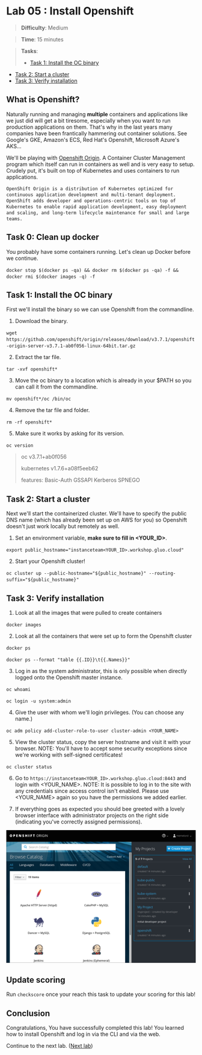 # Lab 05 : Install Openshift

> **Difficulty**: Medium

> **Time**: 15 minutes

> **Tasks**:
>- [Task 1: Install the OC binary](#task-1-install-the-oc-binary)
- [Task 2: Start a cluster](#task-2-start-a-cluster)
- [Task 3: Verify installation](#task-3-verify-installation)

## What is Openshift?

Naturally running and managing **multiple** containers and applications like we just did will get a bit tiresome, especially when you want to run production applications on them. That's why in the last years many companies have been frantically hammering out container solutions. See Google's GKE, Amazon's ECS, Red Hat's Openshift, Microsoft Azure's AKS...

We'll be playing with [Openshift Origin](https://www.openshift.org/). A Container Cluster Management program which itself can run in containers as well and is very easy to setup. Crudely put, it's built on top of Kubernetes and uses containers to run applications.

```
OpenShift Origin is a distribution of Kubernetes optimized for continuous application development and multi-tenant deployment. OpenShift adds developer and operations-centric tools on top of Kubernetes to enable rapid application development, easy deployment and scaling, and long-term lifecycle maintenance for small and large teams. 
```

## Task 0: Clean up docker

You probably have some containers running. Let's clean up Docker before we continue.

`docker stop $(docker ps -qa) && docker rm $(docker ps -qa) -f && docker rmi $(docker images -q) -f`


## Task 1: Install the OC binary

First we'll install the binary so we can use Openshift from the commandline.

1. Download the binary.

  `wget https://github.com/openshift/origin/releases/download/v3.7.1/openshift-origin-server-v3.7.1-ab0f056-linux-64bit.tar.gz`
  
2. Extract the tar file.

  `tar -xvf openshift*`
  
3. Move the oc binary to a location which is already in your $PATH so you can call it from the commandline.

  `mv openshift*/oc /bin/oc`
  
4. Remove the tar file and folder.

  `rm -rf openshift*`
  
5. Make sure it works by asking for its version.

  `oc version`
  
  >oc v3.7.1+ab0f056
  >
  >kubernetes v1.7.6+a08f5eeb62
  >
  >features: Basic-Auth GSSAPI Kerberos SPNEGO
  

## Task 2: Start a cluster

Next we'll start the containerized cluster. We'll have to specify the public DNS name (which has already been set up on AWS for you) so Openshift doesn't just work locally but remotely as well.

1. Set an environment variable, **make sure to fill in <YOUR_ID>**.

  `export public_hostname="instanceteam<YOUR_ID>.workshop.gluo.cloud"`
  
2. Start your Openshift cluster!

  `oc cluster up --public-hostname="${public_hostname}" --routing-suffix="${public_hostname}"`


## Task 3: Verify installation

1. Look at all the images that were pulled to create containers

  `docker images`
  
2. Look at all the containers that were set up to form the Openshift cluster

  `docker ps`
  
  `docker ps --format "table {{.ID}}\t{{.Names}}"`

3. Log in as the system administrator, this is only possible when directly logged onto the Openshift master instance.

  `oc whoami`

  `oc login -u system:admin`

4. Give the user with whom we'll login privileges. (You can choose any name.)

  `oc adm policy add-cluster-role-to-user cluster-admin <YOUR_NAME>`

5. View the cluster status, copy the server hostname and visit it with your browser. 
  NOTE: You'll have to accept some security exceptions since we're working with self-signed certificates!
  
  `oc cluster status`

6. Go to `https://instanceteam<YOUR_ID>.workshop.gluo.cloud:8443` and login with <YOUR_NAME>.
  NOTE: It is possible to log in to the site with any credentials since access control isn't enabled. Please use <YOUR_NAME> again so you have the permissions we added earlier.
  
7. If everything goes as expected you should bee greeted with a lovely browser interface with administrator projects on the right side (indicating you've correctly assigned permissions).
  
  ![](../Images/OpenshiftLoginSuccess.png)


## Update scoring
Run `checkscore` once your reach this task to update your scoring for this lab!  

  
## Conclusion

Congratulations, You have successfully completed this lab! You learned how to install Openshift and log in via the CLI and via the web.

Continue to the next lab. ([Next lab](../Lab%206%20-%20Using%20Openshift))